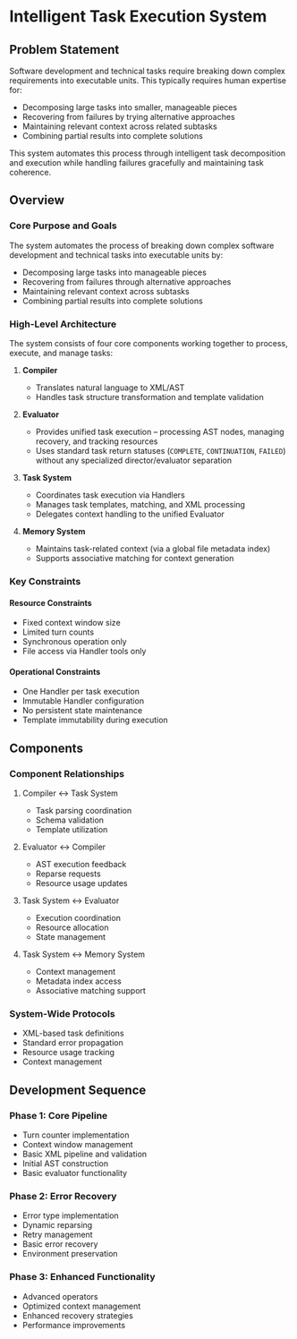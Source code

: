# Intelligent Task Execution System

## Problem Statement
Software development and technical tasks require breaking down complex requirements into executable units. This typically requires human expertise for:
- Decomposing large tasks into smaller, manageable pieces  
- Recovering from failures by trying alternative approaches
- Maintaining relevant context across related subtasks
- Combining partial results into complete solutions

This system automates this process through intelligent task decomposition and execution while handling failures gracefully and maintaining task coherence.

## Overview

### Core Purpose and Goals
The system automates the process of breaking down complex software development and technical tasks into executable units by:
- Decomposing large tasks into manageable pieces
- Recovering from failures through alternative approaches
- Maintaining relevant context across subtasks
- Combining partial results into complete solutions

### High-Level Architecture
The system consists of four core components working together to process, execute, and manage tasks:

1. **Compiler**
   - Translates natural language to XML/AST
   - Handles task structure transformation and template validation

2. **Evaluator**
   - Provides unified task execution – processing AST nodes, managing recovery, and tracking resources
   - Uses standard task return statuses (`COMPLETE`, `CONTINUATION`, `FAILED`) without any specialized director/evaluator separation

3. **Task System**
   - Coordinates task execution via Handlers
   - Manages task templates, matching, and XML processing
   - Delegates context handling to the unified Evaluator

4. **Memory System**
   - Maintains task-related context (via a global file metadata index)
   - Supports associative matching for context generation

### Key Constraints

#### Resource Constraints
- Fixed context window size
- Limited turn counts
- Synchronous operation only
- File access via Handler tools only

#### Operational Constraints  
- One Handler per task execution
- Immutable Handler configuration
- No persistent state maintenance
- Template immutability during execution

## Components

### Component Relationships
1. Compiler ↔ Task System
   - Task parsing coordination
   - Schema validation
   - Template utilization

2. Evaluator ↔ Compiler
   - AST execution feedback
   - Reparse requests
   - Resource usage updates

3. Task System ↔ Evaluator
   - Execution coordination
   - Resource allocation
   - State management

4. Task System ↔ Memory System
   - Context management
   - Metadata index access
   - Associative matching support

### System-Wide Protocols
- XML-based task definitions
- Standard error propagation
- Resource usage tracking
- Context management

## Development Sequence

### Phase 1: Core Pipeline
- Turn counter implementation
- Context window management
- Basic XML pipeline and validation
- Initial AST construction
- Basic evaluator functionality

### Phase 2: Error Recovery
- Error type implementation
- Dynamic reparsing
- Retry management
- Basic error recovery
- Environment preservation

### Phase 3: Enhanced Functionality  
- Advanced operators
- Optimized context management
- Enhanced recovery strategies
- Performance improvements
